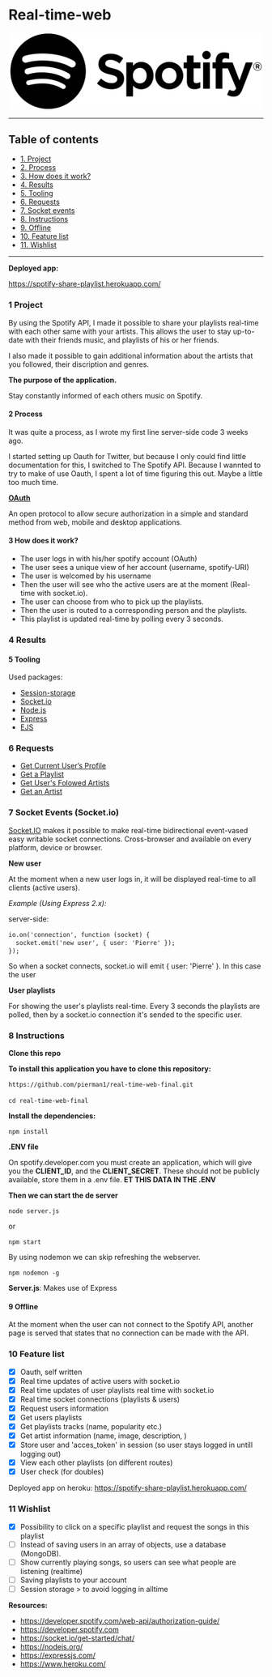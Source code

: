 # Real-time-web


![Spotifylogo](readme_imgs/logo.png)

-------------

## Table of contents

- [1. Project](#1-project)
- [2. Process](#2-process)
- [3. How does it work?](#3-how-does-it-work)
- [4. Results](#4-results)
- [5. Tooling](#5-tooling)
- [6. Requests](#6-requests)
- [7. Socket events](#7-socket)
- [8. Instructions](#8-instructions)
- [9. Offline](#9-offline)
- [10. Feature list](#10-feature-list)
- [11. Wishlist](#11-wish-list)

------------------------------


**Deployed app:**

https://spotify-share-playlist.herokuapp.com/

### 1 Project

By using the Spotify API, I made it possible to share your playlists real-time with each other
same with your artists. This allows the user to stay up-to-date with their friends music, and playlists of his or her friends.

I also made it possible to gain additional information about the artists that you followed, their discription and genres.

**The purpose of the application.**

Stay constantly informed of each others music on Spotify. 

#### 2 Process

It was quite a process, as I wrote my first line server-side code 3 weeks ago.

I started setting up Oauth for Twitter, but because I only could find little documentation for this, I switched to
The Spotify API. Because I wannted to try to make of use Oauth, I spent a lot of time figuring this out. Maybe a little too much time.

**[OAuth](https://oauth.net/)**

An open protocol to allow secure authorization in a simple and standard method from web, mobile and desktop applications.

#### 3 How does it work?

- The user logs in with his/her spotify account (OAuth)
- The user sees a unique view of her account (username, spotify-URI)
- The user is welcomed by his username
- Then the user will see who the active users are at the moment (Real-time with socket.io).
- The user can choose from who to pick up the playlists.
- Then the user is routed to a corresponding person and the playlists.
- This playlist is updated real-time by polling every 3 seconds.


### 4 Results

#### 5 Tooling

Used packages:


*  [Session-storage]()
*  [Socket.io](https://socket.io/)
*  [Node.js](https://nodejs.org/)
*  [Express](https://expressjs.com/)
*  [EJS](https://socket.io/)


### 6 Requests

- [Get Current User’s Profile](https://developer.spotify.com/web-api/get-current-users-profile/)
- [Get a Playlist](https://developer.spotify.com/web-api/get-playlist/)
- [Get User's Folowed Artists](https://developer.spotify.com/web-api/get-followed-artists/)
- [Get an Artist](https://developer.spotify.com/web-api/get-artist/)

### 7 Socket Events (Socket.io)

[Socket.IO]()
makes it possible to make real-time bidirectional event-vased easy writable socket connections. Cross-browser and available on every
 platform, device or browser.

**New user**

At the moment when a new user logs in, it will be displayed real-time to all clients (active users).

*Example (Using Express 2.x):*

server-side:


```
io.on('connection', function (socket) {
  socket.emit('new user', { user: 'Pierre' });
});
```

So when a socket connects, socket.io will emit { user: 'Pierre' }. In this case
the user 


**User playlists**

For showing the user's playlists real-time. Every 3 seconds the playlists are polled, then by a socket.io connection it's sended to the specific user.

### 8 Instructions

**Clone this repo**

**To install this application you have to clone this repository:**

```
https://github.com/pierman1/real-time-web-final.git

cd real-time-web-final
```

**Install the dependencies:**

```
npm install
```

**.ENV file**

On spotify.developer.com you must create an application, which will give you the **CLIENT_ID**, and the **CLIENT_SECRET**. These should not be publicly available, store them in a .env file. **ET THIS DATA IN THE .ENV**

**Then we can start the de server**

```
node server.js
```

or 

```
npm start
```

By using nodemon we can skip refreshing the webserver. 

```
npm nodemon -g
```

**Server.js**: Makes use of Express

#### 9 Offline

At the moment when the user can not connect to the Spotify API, another page is served that states that no connection can be made with the API.

### 10 Feature list

* [x] Oauth, self written
* [x] Real time updates of active users with socket.io
* [x] Real time updates of user playlists real time with socket.io
* [x] Real time socket connections (playlists & users)
* [x] Request users information
* [x] Get users playlists
* [x] Get playlists tracks (name, popularity etc.)
* [x] Get artist information (name, image, description, )
* [x] Store user and 'acces_token' in session (so user stays logged in untill logging out)
* [x] View each other playlists (on different routes)
* [x] User check (for doubles)

Deployed app on heroku: 
https://spotify-share-playlist.herokuapp.com/


### 11 Wishlist


* [x] Possibility to click on a specific playlist and request the songs in this playlist
* [ ] Instead of saving users in an array of objects, use a database (MongoDB).
* [ ] Show currently playing songs, so users can see what people are listening (realtime) 
* [ ] Saving playlists to your account
* [ ] Session storage > to avoid logging in alltime

**Resources:**

- https://developer.spotify.com/web-api/authorization-guide/
- https://developer.spotify.com
- https://socket.io/get-started/chat/
- https://nodejs.org/
- https://expressjs.com/
- https://www.heroku.com/